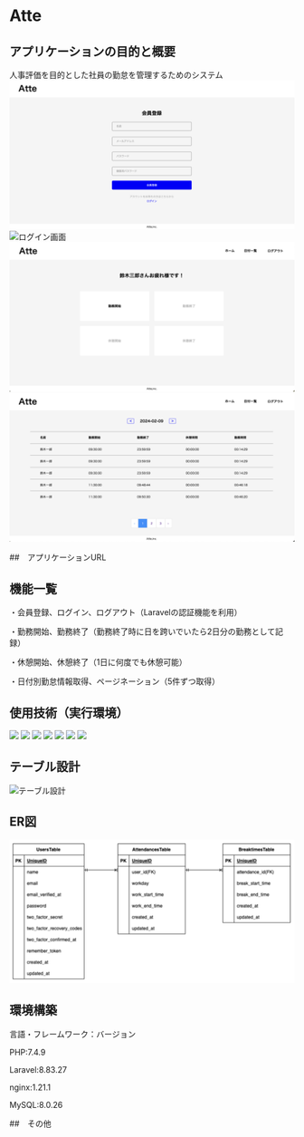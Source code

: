 # Atte

## アプリケーションの目的と概要
人事評価を目的とした社員の勤怠を管理するためのシステム
![会員登録画面](会員登録画面.png)
![ログイン画面](ログイン画面.png)
![ホーム画面](ホーム画面.png)
![日付別勤怠一覧画面](日付別勤怠一覧画面.png)


##　アプリケーションURL


## 機能一覧
・会員登録、ログイン、ログアウト（Laravelの認証機能を利用）

・勤務開始、勤務終了（勤務終了時に日を跨いでいたら2日分の勤務として記録）

・休憩開始、休憩終了（1日に何度でも休憩可能）

・日付別勤怠情報取得、ページネーション（5件ずつ取得）


## 使用技術（実行環境）
<img src="https://img.shields.io/badge/-Php-777BB4.svg?logo=php&style=plastic"> <img src="https://img.shields.io/badge/-Laravel-E74430.svg?logo=laravel&style=plastic"> <img src="https://img.shields.io/badge/-Mysql-4479A1.svg?logo=mysql&style=plastic"> <img src="https://img.shields.io/badge/-Nginx-269539.svg?logo=nginx&style=plastic"> <img src="https://img.shields.io/badge/-Apache-D22128.svg?logo=apache&style=plastic"> <img src="https://img.shields.io/badge/-Bootstrap-563D7C.svg?logo=bootstrap&style=plastic"> <img src="https://img.shields.io/badge/-Jquery-0769AD.svg?logo=jquery&style=plastic">

## テーブル設計
![テーブル設計](テーブル設計.png)

## ER図
![ER図](ER.png)


## 環境構築
言語・フレームワーク：バージョン

PHP:7.4.9

Laravel:8.83.27

nginx:1.21.1

MySQL:8.0.26

##　その他
